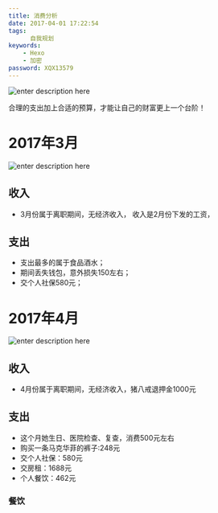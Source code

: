 ```yaml
---
title: 消费分析
date: 2017-04-01 17:22:54
tags:
      自我规划
keywords:
    - Hexo
    - 加密
password: XQX13579
---
```


![enter description here][1]

 合理的支出加上合适的预算，才能让自己的财富更上一个台阶！
 
 <!-- more -->

# 2017年3月
![enter description here][2]
## 收入

 - 3月份属于离职期间，无经济收入， 收入是2月份下发的工资，

## 支出

 - 支出最多的属于食品酒水；
 - 期间丢失钱包，意外损失150左右；
 - 交个人社保580元；

# 2017年4月
![enter description here][3]
## 收入
 - 4月份属于离职期间，无经济收入，猪八戒退押金1000元
## 支出
 - 这个月她生日、医院检查、复查，消费500元左右 
 - 购买一条马克华菲的裤子:248元
 - 交个人社保：580元
 - 交房租：1688元
 - 个人餐饮：462元
### 餐饮


  [1]: http://oimqf80rv.bkt.clouddn.com/1491039914440.jpg "0.jpg"
  [2]: http://oimqf80rv.bkt.clouddn.com/1491039761262.jpg "1.jpg"
  [3]: http://oimqf80rv.bkt.clouddn.com/1493622793903.jpg "4月份_1.jpg"
